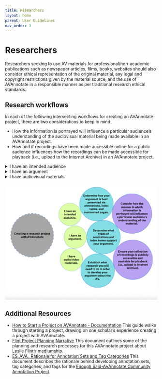 ```yaml
---
title: Researchers
layout: home
parent: User Guidelines
nav_order: 3
---
```

# Researchers
Researchers seeking to use AV materials for professional/non-academic publications such as newspaper articles, films, books, websites should also consider ethical representation of the original material, any legal and copyright restrictions given by the material source, and the use of AVAnnotate in a responsible manner as per traditional research ethical standards. 

## Research workflows
In each of the following intersecting workflows for creating an AVAnnotate project, there are two considerations to keep in mind: 
- How the information is portrayed will influence a particular audience’s understanding of the audiovisual material being made available in an AVAnnotate project.
- How and if recordings have been made accessible online for a public audience influences how the recordings can be made accessible for playback (i.e., upload to the Internet Archive) in an AVAnnotate project.
<details>
  <summary>I have an intended audience</summary>

→ Determine how your argument is best presented to your audience via annotations, index terms, and customized pages <br>
→ Determine what types of annotations and index terms support how you present your argument to your audience <br>
→ Establish what research you will need to do in order to develop your argument about the AV and present it to your audience <br>

</details>
<details>
  <summary>I have an argument</summary>

→ Determine what types of annotations and index terms support how you present your argument to your audience <br>
→ Establish what research you will need to do in order to develop your argument about the AV and present it to your audience <br>
→ Determine how your argument is best presented to your audience via annotations, index terms, and customized pages <br>

</details>
<details>
  <summary>I have audiovisual materials</summary>

→ Establish what research you will need to do in order to develop your argument about the AV and present it to your audience <br>
→ Determine how your argument is best presented to your audience via annotations, index terms, and customized pages <br>
→ Determine what types of annotations and index terms support how you present your argument to your audience

</details>

![Image 1](../assets/creatingaresearchproject.png)

## Additional Resources   
- [How to Start a Project on AVAnnotate - Documentation](https://docs.google.com/document/d/1Rou29JsV8e2hmj2MLf8gPolYCZgX43jc_vRObgp6OoI/edit?usp=drive_link)
  This guide walks through starting a project, drawing on one scholar’s experience creating a project with AVAnnotate:
- [Flint Project Planning Narrative](https://docs.google.com/document/d/1Yf2UIh9vmOlZzWWeF-Op1C0LrsvNQKKdqJg5un3_86Y/edit?usp=sharing)
  This document outlines some of the planning and research processes for this AVAnnotate project about [Leslie Flint’s mediumship](https://saamturner.github.io/flint/pages/sound-as-rhetorical-assemblage/).
- [ES_AVA_ Rationale for Annotation Sets and Tag Categories](https://docs.google.com/document/d/1Td7wy92NWehVCyT2-zAiKiS7Nz1sDEhH/edit?usp=drive_link&ouid=112492510360958259862&rtpof=true&sd=true)
  This document describes the rationale behind developing annotation sets, tag categories, and tags for the [Enough Said-AVAnnotate Community Annotation Project](https://spokenweb.github.io/enough-said-reading-series/). 



